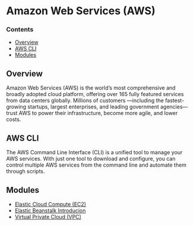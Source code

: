 # Amazon Web Services (AWS)

<!--TOC_START-->
### Contents
- [Overview](#overview)
- [AWS CLI](#aws-cli)
- [Modules](#modules)

<!--TOC_END-->
## Overview
Amazon Web Services (AWS) is the world’s most comprehensive and broadly adopted cloud platform, offering over 165 fully featured services from data centers globally. Millions of customers —including the fastest-growing startups, largest enterprises, and leading government agencies—trust AWS to power their infrastructure, become more agile, and lower costs.

## AWS CLI
The AWS Command Line Interface (CLI) is a unified tool to manage your AWS services.
With just one tool to download and configure, you can control multiple AWS services from the command line and automate them through scripts.
<!--MODULES_START-->
## Modules
- [Elastic Cloud Compute (EC2)](./modules/ec2)
- [Elastic Beanstalk Introducion](./modules/elastic-beanstalk-introduction)
- [Virtual Private Cloud (VPC)](./modules/vpc)
<!--MODULES_END-->
